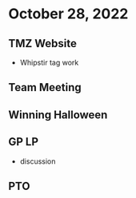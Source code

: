 # October 28, 2022

## TMZ Website
- Whipstir tag work

## Team Meeting

## Winning Halloween

## GP LP
- discussion

## PTO

